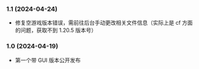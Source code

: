

### 1.1 (2024-04-24)
- 修复空游戏版本错误，需前往后台手动更改相关文件信息（实际上是 cf 方面的问题，获取不到 1.20.5 版本号）

### 1.0 (2024-04-19)
- 第一个带 GUI 版本公开发布